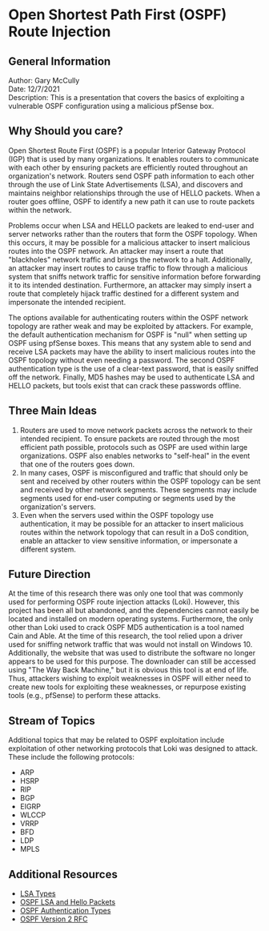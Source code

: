 # Open Shortest Path First (OSPF) Route Injection
## General Information 
Author: Gary McCully<br>
Date: 12/7/2021<br>
Description: This is a presentation that covers the basics of exploiting a vulnerable OSPF configuration using a malicious pfSense box.<br>

## Why Should you care?
Open Shortest Route First (OSPF) is a popular Interior Gateway Protocol (IGP) that is used by many organizations. It enables routers to communicate with each other by ensuring packets are efficiently routed throughout an organization's network. Routers send OSPF path information to each other through the use of Link State Advertisements (LSA), and discovers and maintains neighbor relationships through the use of HELLO packets. When a router goes offline, OSPF to identify a new path it can use to route packets within the network.<br>

Problems occur when LSA and HELLO packets are leaked to end-user and server networks rather than the routers that form the OSPF topology. When this occurs, it may be possible for a malicious attacker to insert malicious routes into the OSPF network. An attacker may insert a route that "blackholes" network traffic and brings the network to a halt. Additionally, an attacker may insert routes to cause traffic to flow through a malicious system that sniffs network traffic for sensitive information before forwarding it to its intended destination. Furthermore, an attacker may simply insert a route that completely hijack traffic destined for a different system and impersonate the intended recipient.<br>

The options available for authenticating routers within the OSPF network topology are rather weak and may be exploited by attackers. For example, the default authentication mechanism for OSPF is "null" when setting up OSPF using pfSense boxes. This means that any system able to send and receive LSA packets may have the ability to insert malicious routes into the OSPF topology without even needing a password. The second OSPF authentication type is the use of a clear-text password, that is easily sniffed off the network. Finally, MD5 hashes may be used to authenticate LSA and HELLO packets, but tools exist that can crack these passwords offline. 

## Three Main Ideas
1. Routers are used to move network packets across the network to their intended recipient. To ensure packets are routed through the most efficient path possible, protocols such as OSPF are used within large organizations. OSPF also enables networks to "self-heal" in the event that one of the routers goes down.  
2. In many cases, OSPF is misconfigured and traffic that should only be sent and received by other routers within the OSPF topology can be sent and received by other network segments. These segments may include segments used for end-user computing or segments used by the organization's servers.
3. Even when the servers used within the OSPF topology use authentication, it may be possible for an attacker to insert malicious routes within the network topology that can result in a DoS condition, enable an attacker to view sensitive information, or impersonate a different system.

## Future Direction
At the time of this research there was only one tool that was commonly used for performing OSPF route injection attacks (Loki). However, this project has been all but abandoned, and the dependencies cannot easily be located and installed on modern operating systems. Furthermore, the only other than Loki used to crack OSPF MD5 authentication is a tool named Cain and Able. At the time of this research, the tool relied upon a driver used for sniffing network traffic that was would not install on Windows 10. Additionally, the website that was used to distribute the software no longer appears to be used for this purpose. The downloader can still be accessed using "The Way Back Machine," but it is obvious this tool is at end of life. Thus, attackers wishing to exploit weaknesses in OSPF will either need to create new tools for exploiting these weaknesses, or repurpose existing tools (e.g., pfSense) to perform these attacks.  

## Stream of Topics
Additional topics that may be related to OSPF exploitation include exploitation of other networking protocols that Loki was designed to attack. These include the following protocols:
- ARP
- HSRP
- RIP
- BGP
- EIGRP
- WLCCP
- VRRP
- BFD
- LDP
- MPLS
## Additional Resources
- <a href="https://networklessons.com/ospf/ospf-lsa-types-explained">LSA Types</a>
- <a href="https://learningnetwork.cisco.com/s/article/ospf-hello-and-lsa-packets">OSPF LSA and Hello Packets</a>
- <a href="https://www.rogerperkin.co.uk/ospf/ospf-authentication/">OSPF Authentication Types</a>
- <a href="https://datatracker.ietf.org/doc/html/rfc2328#page-232">OSPF Version 2 RFC</a>
